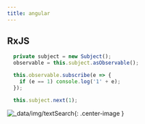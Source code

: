 ```yaml
---
title: angular
---
```



## RxJS

```js
  private subject = new Subject();
  observable = this.subject.asObservable();

  this.observable.subscribe(e => {  
    if (e == 1) console.log('1' + e);
  });

  this.subject.next(1);
```
![_data/img/textSearch](_data/img/textSearch){: .center-image }